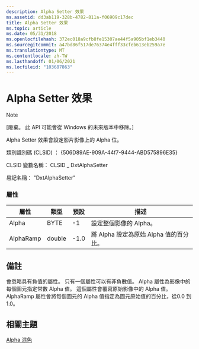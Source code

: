 ```yaml
---
description: Alpha Setter 效果
ms.assetid: dd3ab119-328b-4782-811a-f06909c17dec
title: Alpha Setter 效果
ms.topic: article
ms.date: 05/31/2018
ms.openlocfilehash: 372ec018a9cfb8fe15307ae44f5a905bf1eb3440
ms.sourcegitcommit: a47bd86f517de76374e4fff33cfeb613eb259a7e
ms.translationtype: MT
ms.contentlocale: zh-TW
ms.lasthandoff: 01/06/2021
ms.locfileid: "103687863"
---
```

# <a name="alpha-setter-effect"></a>Alpha Setter 效果

> [!Note]  
> \[廢棄。 此 API 可能會從 Windows 的未來版本中移除。\]

 

Alpha Setter 效果會設定影片影像上的 Alpha 位。

類別識別碼 (CLSID) ： {506D89AE-909A-44f7-9444-ABD575896E35}

CLSID 變數名稱： CLSID \_ DxtAlphaSetter

易記名稱： "DxtAlphaSetter"

### <a name="properties"></a>屬性



| 屬性  | 類型   | 預設 | 描述                                                 |
|-----------|--------|---------|-------------------------------------------------------------|
| Alpha     | BYTE   | -1      | 設定整個影像的 Alpha。                        |
| AlphaRamp | double | -1.0    | 將 Alpha 設定為原始 Alpha 值的百分比。 |



 

## <a name="remarks"></a>備註

會忽略具有負值的屬性。 只有一個屬性可以有非負數值。 Alpha 屬性為影像中的每個圖元指定常數 Alpha 值。 這個屬性會覆寫原始影像中的 Alpha 值。 AlphaRamp 屬性會將每個圖元的 Alpha 值指定為圖元原始值的百分比，從0.0 到1.0。

## <a name="related-topics"></a>相關主題

<dl> <dt>

[Alpha 混色](alpha-blending.md)
</dt> </dl>

 

 



